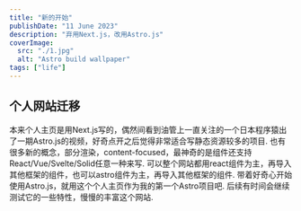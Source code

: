 ```yaml
---
title: "新的开始"
publishDate: "11 June 2023"
description: "弃用Next.js，改用Astro.js"
coverImage:
  src: "./1.jpg"
  alt: "Astro build wallpaper"
tags: ["life"]
---
```


## 个人网站迁移
本来个人主页是用Next.js写的，偶然间看到油管上一直关注的一个日本程序猿出了一期Astro.js的视频，好奇点开之后觉得非常适合写静态资源较多的项目.
也有很多新的概念，部分渲染，content-focused，最神奇的是组件还支持React/Vue/Svelte/Solid任意一种来写.
可以整个网站都用react组件为主，再导入其他框架的组件，也可以astro组件为主，再导入其他框架的组件.
带着好奇心开始使用Astro.js，就用这个个人主页作为我的第一个Astro项目吧.
后续有时间会继续测试它的一些特性，慢慢的丰富这个网站.

